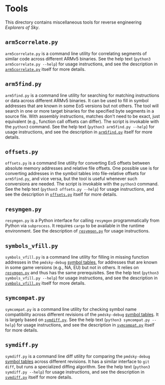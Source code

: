 # Tools

This directory contains miscellaneous tools for reverse engineering _Explorers of Sky_.

## `arm5correlate.py`
`arm5correlate.py` is a command line utility for correlating segments of
similar code across different ARMv5 binaries. See the help text (`python3 arm5correlate.py --help`) for usage instructions, and see the description in [`arm5correlate.py`](arm5correlate.py) itself for more details.

## `arm5find.py`
`arm5find.py` is a command line utility for searching for matching instructions or data across different ARMv5 binaries. It can be used to fill in symbol addresses that are known in some EoS versions but not others. The tool will search in one or more target binaries for the specified byte segments in a source file. With assembly instructions, matches don't need to be exact, just equivalent (e.g., function call offsets can differ). The script is invokable with the `python3` command. See the help text (`python3 arm5find.py --help`) for usage instructions, and see the description in [`arm5find.py`](arm5find.py) itself for more details.

## `offsets.py`
`offsets.py` is a command line utility for converting EoS offsets between absolute memory addresses and relative file offsets. One possible use is for converting addresses in the symbol tables into file-relative offsets for `arm5find.py`, and vice versa, but the tool is useful whenever such conversions are needed. The script is invokable with the `python3` command. See the help text (`python3 offsets.py --help`) for usage instructions, and see the description in [`offsets.py`](offsets.py) itself for more details.

## `resymgen.py`
`resymgen.py` is a Python interface for calling `resymgen` programmatically from Python via `subprocess`. It requires `cargo` to be available in the runtime environment. See the description of [`resymgen.py`](resymgen.py) for usage instructions.

## `symbols_vfill.py`
`symbols_vfill.py` is a command line utility for filling in missing function addresses in the `pmdsky-debug` [symbol tables](../symbols), for addresses that are known in some game versions (e.g., NA, EU) but not in others. It relies on [`resymgen.py`](#resymgenpy) and thus has the same prerequisites. See the help text (`python3 symbols_vfill.py --help`) for usage instructions, and see the description in [`symbols_vfill.py`](symbols_vfill.py) itself for more details.

## `symcompat.py`
`symcompat.py` is a command line utility for checking symbol name compatibility across different revisions of the `pmdsky-debug` [symbol tables](../symbols). It is largely based on [`symdiff.py`](symdiff.py). See the help text (`python3 symcompat.py --help`) for usage instructions, and see the description in [`symcompat.py`](symcompat.py) itself for more details.

## `symdiff.py`
`symdiff.py` is a command line diff utility for comparing the `pmdsky-debug` [symbol tables](../symbols) across different revisions. It has a similar interface to `git diff`, but runs a specialized diffing algorithm. See the help text (`python3 symdiff.py --help`) for usage instructions, and see the description in [`symdiff.py`](symdiff.py) itself for more details.
